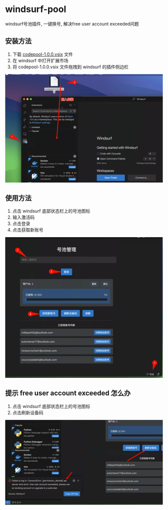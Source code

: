 # windsurf-pool
windsurf号池插件, 一键换号, 解决free user account exceeded问题

## 安装方法

1. 下载 [codepool-1.0.0.vsix](codepool-1.0.0.vsix) 文件
2. 在 windsurf 中打开扩展市场
3. 将 codepool-1.0.0.vsix 文件拖拽到 windsurf 的插件侧边栏

![使用说明](resources/darg.png)

## 使用方法

1. 点击 windsurf 底部状态栏上的号池图标
2. 输入激活码
3. 点击登录
4. 点击获取新账号

![号池管理](resources/switch.png)

## 提示 free user account exceeded 怎么办

1. 点击 windsurf 底部状态栏上的号池图标
2. 点击刷新设备码

![号池管理](resources/device.png)
